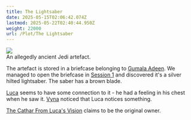 ```yaml
---
title: The Lightsaber
date: 2025-05-15T02:06:42.074Z
lastmod: 2025-05-22T02:40:44.950Z
weight: 22000
url: /Plot/The Lightsaber
---
```

<img src="/ob/Images/Saber%20Hilt.png">\
An allegedly ancient Jedi artefact.

The artefact is stored in a briefcase belonging to [Gumala Adeen](/Characters/NPC/Gumala%20Adeen). We managed to open the briefcase in [Session 1](/Session/Session%201) and discovered it's a silver hilted lightsaber. The saber has a brown blade.

[Luca](/Characters/PCs/Luca) seems to have some connection to it - he had a feeling in his chest when he saw it. [Vyna](/Characters/PCs/Vyna) noticed that Luca notices something.

[The Cathar From Luca's Vision](/Characters/NPC/The%20Cathar%20From%20Luca's%20Vision) claims to be the original owner.
